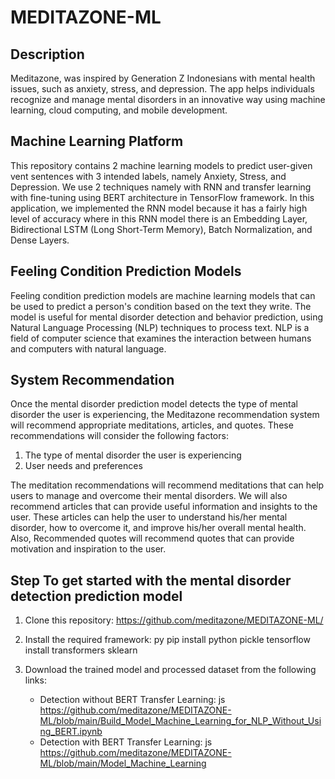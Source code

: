 # MEDITAZONE-ML

## Description

Meditazone, was inspired by Generation Z Indonesians with mental health issues, such as anxiety, stress, and depression. The app helps individuals recognize and manage mental disorders in an innovative way using machine learning, cloud computing, and mobile development.

## Machine Learning Platform

This repository contains 2 machine learning models to predict user-given vent sentences with 3 intended labels, namely Anxiety, Stress, and Depression. We use 2 techniques namely with RNN and transfer learning with fine-tuning using BERT architecture in TensorFlow framework. In this application, we implemented the RNN model because it has a fairly high level of accuracy where in this RNN model there is an Embedding Layer, Bidirectional LSTM (Long Short-Term Memory), Batch Normalization, and Dense Layers.

## Feeling Condition Prediction Models

Feeling condition prediction models are machine learning models that can be used to predict a person's condition based on the text they write. The model is useful for mental disorder detection and behavior prediction, using Natural Language Processing (NLP) techniques to process text. NLP is a field of computer science that examines the interaction between humans and computers with natural language.

## System Recommendation

Once the mental disorder prediction model detects the type of mental disorder the user is experiencing, the Meditazone recommendation system will recommend appropriate meditations, articles, and quotes. These recommendations will consider the following factors:

1. The type of mental disorder the user is experiencing
2. User needs and preferences

The meditation recommendations will recommend meditations that can help users to manage and overcome their mental disorders. We will also recommend articles that can provide useful information and insights to the user. These articles can help the user to understand his/her mental disorder, how to overcome it, and improve his/her overall mental health. Also, Recommended quotes will recommend quotes that can provide motivation and inspiration to the user.

## Step To get started with the mental disorder detection prediction model

1.  Clone this repository: https://github.com/meditazone/MEDITAZONE-ML/
2.  Install the required framework:
    py
    pip install python pickle tensorflow install transformers sklearn
3.  Download the trained model and processed dataset from the following links:

    - Detection without BERT Transfer Learning:
      js
      https://github.com/meditazone/MEDITAZONE-ML/blob/main/Build_Model_Machine_Learning_for_NLP_Without_Using_BERT.ipynb
    - Detection with BERT Transfer Learning:
      js
      https://github.com/meditazone/MEDITAZONE-ML/blob/main/Model_Machine_Learning
